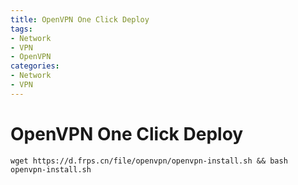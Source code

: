 ```yaml
---
title: OpenVPN One Click Deploy
tags:
- Network
- VPN
- OpenVPN
categories:
- Network
- VPN
---
```


# OpenVPN One Click Deploy
```
wget https://d.frps.cn/file/openvpn/openvpn-install.sh && bash openvpn-install.sh
```